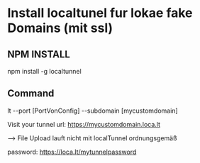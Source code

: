 # Install localtunel fur lokae fake Domains (mit ssl)

## NPM INSTALL
npm install -g localtunnel

## Command
lt --port [PortVonConfig] --subdomain [mycustomdomain]


Visit your tunnel url: https://mycustomdomain.loca.lt

--> File Upload lauft nicht mit localTunnel ordnungsgemäß

password:
https://loca.lt/mytunnelpassword